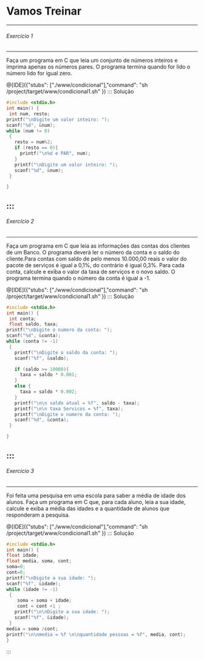 # Vamos Treinar

----
###### Exercício 1
----
Faça um programa em C que leia um conjunto de números inteiros e imprima apenas os números pares. O programa termina quando for lido o número lido for igual zero. 

@[IDE]({"stubs": ["./www/condicional"],"command": "sh /project/target/www/condicional1.sh"
})
::: Solução
``` C  
#include <stdio.h>
int main() {
 int num, resto;
printf("\nDigite um valor inteiro: ");
scanf("%d", &num);
while (num != 0)
 {
   resto = num%2;
   if (resto == 0){
     printf("\n%d e PAR", num);
   }
   printf("\nDigite um valor inteiro: ");
   scanf("%d", &num);
 }

}

```
:::
----
###### Exercício 2
----
Faça um programa em C que leia as informações das contas dos clientes de um Banco. O programa deverá ler o número da conta e o saldo do cliente.Para contas com saldo de pelo menos 10.000,00 reais o valor do pacote de serviços é igual a 0,1%, do contrário é igual 0,3%. Para cada conta, calcule e exiba o valor da taxa de serviços e o novo saldo. O programa termina quando o número da conta é igual a -1. 

@[IDE]({"stubs": ["./www/condicional"],"command": "sh /project/target/www/condicional1.sh"
})
::: Solução
``` C  
#include <stdio.h>
int main() {
 int conta;
 float saldo, taxa;
printf("\nDigite o numero da conta: ");
scanf("%d", &conta);
while (conta != -1)
 {
   printf("\nDigite o saldo da conta: ");
   scanf("%f", &saldo);

   if (saldo >= 10000){
     taxa = saldo * 0.001;
   }
   else {
     taxa = saldo * 0.002;
   }
   printf("\n\n saldo atual = %f", saldo - taxa);
   printf("\n\n taxa Servicos = %f", taxa);
   printf("\nDigite o numero da conta: ");
   scanf("%d", &conta);
 }

}

```
:::
----
###### Exercício 3
----
Foi feita uma pesquisa em uma escola para saber a média de idade dos alunos. Faça um programa em C que, para cada aluno, leia a sua idade, calcule e exiba a média das idades e a quantidade de alunos que responderam a pesquisa.



@[IDE]({"stubs": ["./www/condicional"],"command": "sh /project/target/www/condicional1.sh"
})
::: Solução
``` C  
#include <stdio.h>
int main() {
float idade;
float media, soma, cont;
soma=0;
cont=0;
printf("\nDigite a sua idade: ");
scanf("%f", &idade);
while (idade != -1)
 {
    soma = soma + idade;
    cont = cont +1 ;
   printf("\n\nDigite a sua idade: ");
   scanf("%f", &idade);
 }
media = soma /cont;
printf("\n\nmedia = %f \n\nquantidade pessoas = %f", media, cont);
}

```
:::
